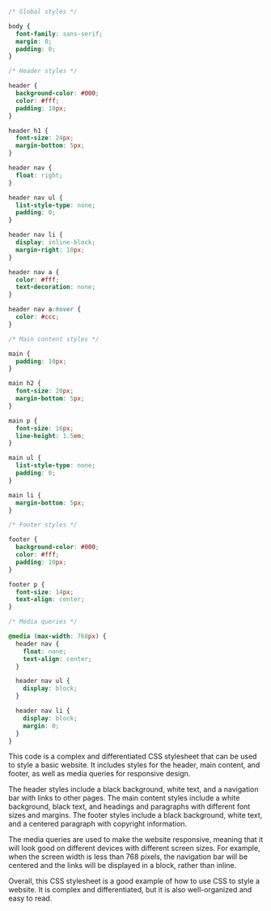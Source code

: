 ```css
/* Global styles */

body {
  font-family: sans-serif;
  margin: 0;
  padding: 0;
}

/* Header styles */

header {
  background-color: #000;
  color: #fff;
  padding: 10px;
}

header h1 {
  font-size: 24px;
  margin-bottom: 5px;
}

header nav {
  float: right;
}

header nav ul {
  list-style-type: none;
  padding: 0;
}

header nav li {
  display: inline-block;
  margin-right: 10px;
}

header nav a {
  color: #fff;
  text-decoration: none;
}

header nav a:hover {
  color: #ccc;
}

/* Main content styles */

main {
  padding: 10px;
}

main h2 {
  font-size: 20px;
  margin-bottom: 5px;
}

main p {
  font-size: 16px;
  line-height: 1.5em;
}

main ul {
  list-style-type: none;
  padding: 0;
}

main li {
  margin-bottom: 5px;
}

/* Footer styles */

footer {
  background-color: #000;
  color: #fff;
  padding: 10px;
}

footer p {
  font-size: 14px;
  text-align: center;
}

/* Media queries */

@media (max-width: 768px) {
  header nav {
    float: none;
    text-align: center;
  }

  header nav ul {
    display: block;
  }

  header nav li {
    display: block;
    margin: 0;
  }
}
```

This code is a complex and differentiated CSS stylesheet that can be used to style a basic website. It includes styles for the header, main content, and footer, as well as media queries for responsive design.

The header styles include a black background, white text, and a navigation bar with links to other pages. The main content styles include a white background, black text, and headings and paragraphs with different font sizes and margins. The footer styles include a black background, white text, and a centered paragraph with copyright information.

The media queries are used to make the website responsive, meaning that it will look good on different devices with different screen sizes. For example, when the screen width is less than 768 pixels, the navigation bar will be centered and the links will be displayed in a block, rather than inline.

Overall, this CSS stylesheet is a good example of how to use CSS to style a website. It is complex and differentiated, but it is also well-organized and easy to read.